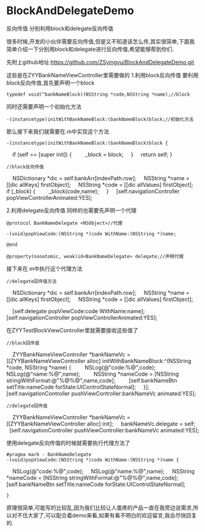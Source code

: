 # BlockAndDelegateDemo
反向传值
分别利用block和delegate反向传值


很多时候,开发的小伙伴需要反向传值,但是又不知道该怎么传,其实很简单,下面我简单介绍一下分别用block和delegate进行反向传值,希望能够帮到你们.

先附上github地址:https://github.com/ZSyingyu/BlockAndDelegateDemo.git

这些是在ZYYBankNameViewController里需要做的
1.利用block反向传值
要利用block反向传值,首先要声明一个block

    typedef void(^bankNameBlock)(NSString *code,NSString *name);//block

同时还需要声明一个初始化方法

    -(instancetype)initWithBankNameBlock:(bankNameBlock)block;//初始化方法

那么接下来我们就需要在.m中实现这个方法

    -(instancetype)initWithBankNameBlock:(bankNameBlock)block {
        if (self == [super init]) {
            _block = block;
        }
        return self;
    }

    //block反向传值
    NSDictionary *dic = self.bankArr[indexPath.row];
    NSString *name = [[dic allKeys] firstObject];
    NSString *code = [[dic allValues] firstObject];
    if (_block) {
        _block(code,name);
    }
    [self.navigationController popViewControllerAnimated:YES];

2.利用delegate反向传值
同样的也需要先声明一个代理

    @protocol BankNameDelegate <NSObject>//代理

    -(void)popViewCode:(NSString *)code WithName:(NSString *)name;

    @end

    @property(nonatomic, weak)id<BankNameDelegate> delegate;//声明代理

接下来在.m中执行这个代理方法

    //delegate回传值方法
    NSDictionary *dic = self.bankArr[indexPath.row];
    NSString *name = [[dic allKeys] firstObject];
    NSString *code = [[dic allValues] firstObject];

    [self.delegate popViewCode:code WithName:name];
    [self.navigationController popViewControllerAnimated:YES];

在ZYYTestBlockViewController里就需要接收这些值了

    //block回传值
    ZYYBankNameViewController *bankNameVc = [[ZYYBankNameViewController alloc] initWithBankNameBlock:^(NSString *code, NSString *name) {
        NSLog(@"code:%@",code);
        NSLog(@"name:%@",name);
        NSString *nameCode = [NSString stringWithFormat:@"%@%@",name,code];
        [self.bankNameBtn setTitle:nameCode forState:UIControlStateNormal];
    }];
    [self.navigationController pushViewController:bankNameVc animated:YES];


    //delegate回传值
    ZYYBankNameViewController *bankNameVc = [[ZYYBankNameViewController alloc] init];
    bankNameVc.delegate = self;
    [self.navigationController pushViewController:bankNameVc animated:YES];

使用delegate反向传值的时候就需要执行代理方法了

    #pragma mark - BankNameDelegate
    -(void)popViewCode:(NSString *)code WithName:(NSString *)name {
        NSLog(@"code:%@",code);
        NSLog(@"name:%@",name);
        NSString *nameCode = [NSString stringWithFormat:@"%@%@",name,code];
        [self.bankNameBtn setTitle:nameCode forState:UIControlStateNormal];

    }

原理很简单,可能写的比较乱,因为我们比较让人蛋疼的产品一直在我旁边说需求,所以对不住大家了,可以配合着demo来看,如果有看不明白的欢迎留言,我会尽快回复的.
